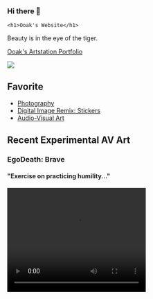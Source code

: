 ### Hi there 👋

<!DOCTYPE html>
<html>
  <body>


    <h1>Ooak's Website</h1>
<p>Beauty is in the eye of the tiger.</p>

<a href="http://artstation.com/mohini">Ooak's Artstation Portfolio</a>

<img src="https://i.imgur.com/pcRzmQg.gif">

<h2>Favorite</h2>

<ul>

<li>
<a href="https://flic.kr/s/aHsmKcZGeM">Photography</a>
</li>

<li>
<a href="https://www.artstation.com/artwork/Vnxyn">Digital Image Remix: Stickers</a>
</li>

<li>
<a href="https://imgur.com/gallery/tJDqKA0">Audio-Visual Art</a> 
</li>

</ul>

<h2>Recent Experimental AV Art</h2>
<h3>EgoDeath: Brave</h3> 
<h4>"Exercise on practicing humility..."</h4>


<video width="320" height="240" controls>
  <source src="https://i.imgur.com/UnV1Tfo.mp4" type="video/mp4">
  Your browser does not support the video tag.
</video>

  </body>
</html>

<!--
**ooakosimo/ooakosimo** is a ✨ _special_ ✨ repository because its `README.md` (this file) appears on your GitHub profile.

Here are some ideas to get you started:

- 🔭 I’m currently working on ...
- 🌱 I’m currently learning ...
- 👯 I’m looking to collaborate on ...
- 🤔 I’m looking for help with ...
- 💬 Ask me about ...
- 📫 How to reach me: ...
- 😄 Pronouns: ...
- ⚡ Fun fact: ...
-->
